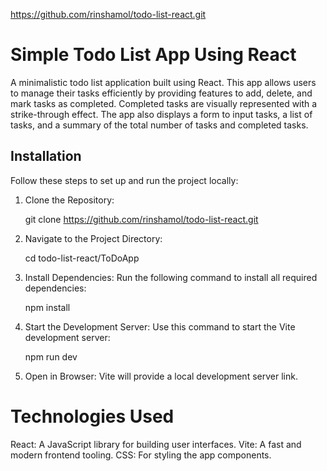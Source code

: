 https://github.com/rinshamol/todo-list-react.git
# Simple Todo List App Using React

A minimalistic todo list application built using React. This app allows users to manage their tasks efficiently by providing features to add, delete, and mark tasks as completed.
Completed tasks are visually represented with a strike-through effect. The app also displays a form to input tasks, a list of tasks, and a summary of the total number of tasks and 
completed tasks.

## Installation

Follow these steps to set up and run the project locally:

1. Clone the Repository:

   git clone https://github.com/rinshamol/todo-list-react.git
   
3. Navigate to the Project Directory:

   cd todo-list-react/ToDoApp
   
4. Install Dependencies: Run the following command to install all required dependencies:

   npm install
   
6. Start the Development Server: Use this command to start the Vite development server:

   npm run dev
7. Open in Browser: Vite will provide a local development server link.

# Technologies Used

React: A JavaScript library for building user interfaces.
Vite: A fast and modern frontend tooling.
CSS: For styling the app components.
